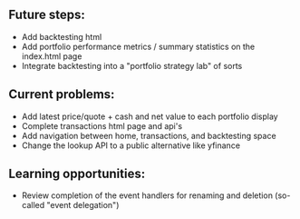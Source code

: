 ## Future steps:

- Add backtesting html
- Add portfolio performance metrics / summary statistics on the index.html page
- Integrate backtesting into a "portfolio strategy lab" of sorts

## Current problems:

- Add latest price/quote + cash and net value to each portfolio display
- Complete transactions html page and api's
- Add navigation between home, transactions, and backtesting space
- Change the lookup API to a public alternative like yfinance

## Learning opportunities:

- Review completion of the event handlers for renaming and deletion (so-called "event delegation")